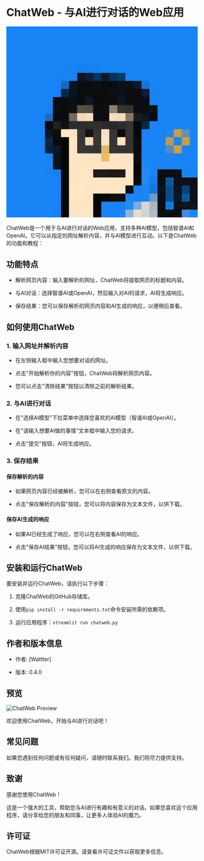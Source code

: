# ChatWeb - 与AI进行对话的Web应用

![ChatWeb](头像.JPG)

ChatWeb是一个用于与AI进行对话的Web应用，支持多种AI模型，包括智谱AI和OpenAI。它可以从指定的网址解析内容，并与AI模型进行互动。以下是ChatWeb的功能和教程：

## 功能特点

- 解析网页内容：输入要解析的网址，ChatWeb将提取网页的标题和内容。

- 与AI对话：选择智谱AI或OpenAI，然后输入对AI的请求，AI将生成响应。

- 保存结果：您可以保存解析的网页内容和AI生成的响应，以便稍后查看。

## 如何使用ChatWeb

### 1. 输入网址并解析内容

- 在左侧输入框中输入您想要对话的网址。

- 点击"开始解析你的内容"按钮，ChatWeb将解析网页内容。

- 您可以点击"清除结果"按钮以清除之前的解析结果。

### 2. 与AI进行对话

- 在"选择AI模型"下拉菜单中选择您喜欢的AI模型（智谱AI或OpenAI）。

- 在"请输入想要AI做的事情"文本框中输入您的请求。

- 点击"提交"按钮，AI将生成响应。

### 3. 保存结果

#### 保存解析的内容

- 如果网页内容已经被解析，您可以在右侧查看原文的内容。

- 点击"保存解析的内容"按钮，您可以将内容保存为文本文件，以供下载。

#### 保存AI生成的响应

- 如果AI已经生成了响应，您可以在右侧查看AI的响应。

- 点击"保存AI结果"按钮，您可以将AI生成的响应保存为文本文件，以供下载。

## 安装和运行ChatWeb

要安装并运行ChatWeb，请执行以下步骤：

1. 克隆ChatWeb的GitHub存储库。

2. 使用`pip install -r requirements.txt`命令安装所需的依赖项。

3. 运行应用程序：`streamlit run chatweb.py`

## 作者和版本信息

- 作者: [Wattter]

- 版本: 0.4.0

## 预览

![ChatWeb Preview](插图.jpg)

欢迎使用ChatWeb，开始与AI进行对话吧！

## 常见问题

如果您遇到任何问题或有任何疑问，请随时联系我们。我们将尽力提供支持。

## 致谢

感谢您使用ChatWeb！

这是一个强大的工具，帮助您与AI进行有趣和有意义的对话。如果您喜欢这个应用程序，请分享给您的朋友和同事，让更多人体验AI的魔力。

## 许可证

ChatWeb根据MIT许可证开源。请查看许可证文件以获取更多信息。
